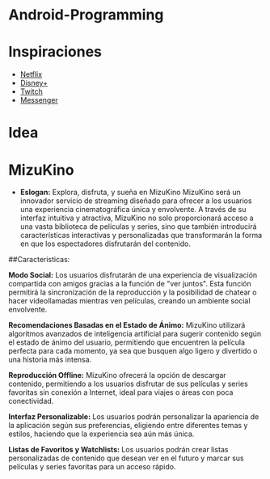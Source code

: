 # Android-Programming
# Inspiraciones
- [Netflix](https://netflix.com)
- [Disney+](https://disneyplus.com)
- [Twitch](https://twitch.tv)
- [Messenger](https://messenger.com)
# Idea
# MizuKino
* **Eslogan:** Explora, disfruta, y sueña en MizuKino
MizuKino será un innovador servicio de streaming diseñado para ofrecer a los usuarios una experiencia cinematográfica única y envolvente. A través de su interfaz intuitiva y atractiva, MizuKino no solo proporcionará acceso a una vasta biblioteca de películas y series, sino que también introducirá características interactivas y personalizadas que transformarán la forma en que los espectadores disfrutarán del contenido.

##Caracteristicas:

**Modo Social:**
Los usuarios disfrutarán de una experiencia de visualización compartida con amigos gracias a la función de "ver juntos". Esta función permitirá la sincronización de la reproducción y la posibilidad de chatear o hacer videollamadas mientras ven películas, creando un ambiente social envolvente.

**Recomendaciones Basadas en el Estado de Ánimo:**
MizuKino utilizará algoritmos avanzados de inteligencia artificial para sugerir contenido según el estado de ánimo del usuario, permitiendo que encuentren la película perfecta para cada momento, ya sea que busquen algo ligero y divertido o una historia más intensa.

**Reproducción Offline:**
MizuKino ofrecerá la opción de descargar contenido, permitiendo a los usuarios disfrutar de sus películas y series favoritas sin conexión a Internet, ideal para viajes o áreas con poca conectividad.

**Interfaz Personalizable:**
Los usuarios podrán personalizar la apariencia de la aplicación según sus preferencias, eligiendo entre diferentes temas y estilos, haciendo que la experiencia sea aún más única.

**Listas de Favoritos y Watchlists:**
Los usuarios podrán crear listas personalizadas de contenido que desean ver en el futuro y marcar sus películas y series favoritas para un acceso rápido.


